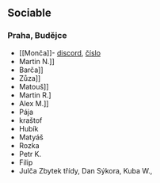 ## Sociable

### Praha, Budějce
- [[Monča]]- [discord](), [číslo]()
- Martin N.]]
- Barča]]
- Zůza]]
- Matouš]]
- Martin R.]
- Alex M.]]
- Pája
- kraštof
- Hubík
- Matyáš
- Rozka
- Petr K.
- Filip
- Julča
Zbytek třídy, Dan Sýkora, Kuba W., 